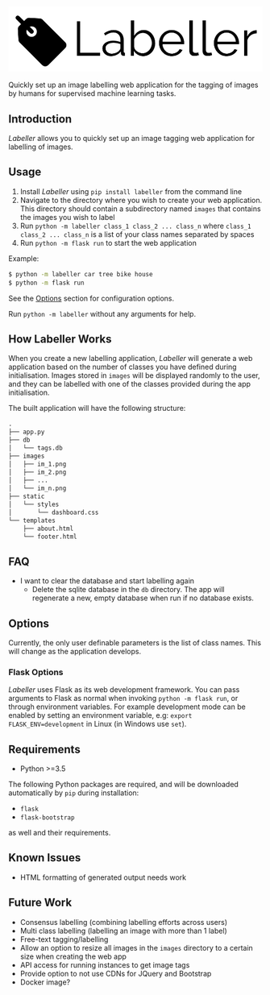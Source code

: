 ![Labeller-Logo](https://github.com/mdbloice/AugmentorFiles/blob/master/Labeller/Labeller-Logo.png)

Quickly set up an image labelling web application for the tagging of images by humans for supervised machine learning tasks.

## Introduction

*Labeller* allows you to quickly set up an image tagging web application for labelling of images.

## Usage

1. Install _Labeller_ using `pip install labeller` from the command line
2. Navigate to the directory where you wish to create your web application. This directory should contain a subdirectory named `images` that contains the images you wish to label
3. Run `python -m labeller class_1 class_2 ... class_n` where `class_1 class_2 ... class_n` is a list of your class names separated by spaces
4. Run `python -m flask run` to start the web application

Example:

```bash
$ python -m labeller car tree bike house
$ python -m flask run
```
See the [Options](#options) section for configuration options.

Run `python -m labeller` without any arguments for help.

## How Labeller Works
When you create a new labelling application, _Labeller_ will generate a web application based on the number of classes you have defined during initialisation. Images stored in `images` will be displayed randomly to the user, and they can be labelled with one of the classes provided during the app initialisation.

The built application will have the following structure:

```
.
├── app.py
├── db
│   └── tags.db
├── images
│   ├── im_1.png
│   ├── im_2.png
│   ├── ...
│   └── im_n.png
├── static
│   └── styles
│       └── dashboard.css
└── templates
    ├── about.html
    └── footer.html

```

## FAQ

- I want to clear the database and start labelling again
  - Delete the sqlite database in the `db` directory. The app will regenerate a new, empty database when run if no database exists.

## Options

Currently, the only user definable parameters is the list of class names. This will change as the application develops.

### Flask Options
_Labeller_ uses Flask as its web development framework. You can pass arguments to Flask as normal when invoking `python -m flask run`, or through environment variables. For example development mode can be enabled by setting an environment variable, e.g: `export FLASK_ENV=development` in Linux (in Windows use `set`).

## Requirements

- Python >=3.5

The following Python packages are required, and will be downloaded automatically by `pip` during installation:

- `flask`
- `flask-bootstrap`

as well and their requirements.

## Known Issues

- HTML formatting of generated output needs work

## Future Work

- Consensus labelling (combining labelling efforts across users)
- Multi class labelling (labelling an image with more than 1 label)
- Free-text tagging/labelling
- Allow an option to resize all images in the `images` directory to a certain size when creating the web app
- API access for running instances to get image tags
- Provide option to not use CDNs for JQuery and Bootstrap
- Docker image?
